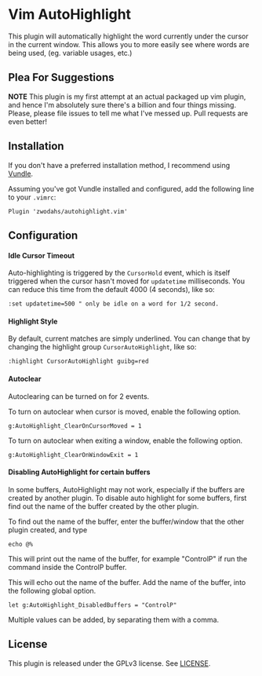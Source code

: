 Vim AutoHighlight
=================

This plugin will automatically highlight the word currently under the cursor 
in the current window. This allows you to more easily see where words are
being used, (eg. variable usages, etc.)

Plea For Suggestions
--------------------

**NOTE** This plugin is my first attempt at an actual packaged up vim plugin,
and hence I'm absolutely sure there's a billion and four things missing. Please,
please file issues to tell me what I've messed up. Pull requests are even better!

Installation
------------

If you don't have a preferred installation method, I recommend using [Vundle][].

Assuming you've got Vundle installed and configured, add the following line to 
your `.vimrc`:

```vim
Plugin 'zwodahs/autohighlight.vim'
```

Configuration
-------------

#### Idle Cursor Timeout
Auto-highlighting is triggered by the `CursorHold` event, which is itself triggered
when the cursor hasn't moved for `updatetime` milliseconds. You can reduce this time
from the default 4000 (4 seconds), like so:

```vim
:set updatetime=500 " only be idle on a word for 1/2 second.
```

#### Highlight Style
By default, current matches are simply underlined. You can change that by changing
the highlight group `CursorAutoHighlight`, like so:

```vim
:highlight CursorAutoHighlight guibg=red
```

#### Autoclear
Autoclearing can be turned on for 2 events.

To turn on autoclear when cursor is moved, enable the following option.
```
g:AutoHighlight_ClearOnCursorMoved = 1
```

To turn on autoclear when exiting a window, enable the following option.
```
g:AutoHighlight_ClearOnWindowExit = 1
```

#### Disabling AutoHighlight for certain buffers
In some buffers, AutoHighlight may not work, especially if the buffers are created by another plugin.
To disable auto highlight for some buffers, first find out the name of the buffer created by the other plugin.

To find out the name of the buffer, enter the buffer/window that the other plugin created, and type

```
echo @%
```
This will print out the name of the buffer, for example "ControlP" if run the command inside the ControlP buffer.

This will echo out the name of the buffer.
Add the name of the buffer, into the following global option.

```
let g:AutoHighlight_DisabledBuffers = "ControlP"
```

Multiple values can be added, by separating them with a comma.

License
-------

This plugin is released under the GPLv3 license. See [LICENSE][].

[Vundle]: https://github.com/gmarik/vundle
[LICENSE]: ./license.md

